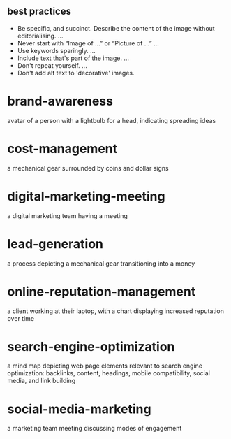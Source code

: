 ## best practices 
- Be specific, and succinct. Describe the content of the image without editorialising. ...
- Never start with “Image of …” or “Picture of …” ...
- Use keywords sparingly. ...
- Include text that's part of the image. ...
- Don't repeat yourself. ...
- Don't add alt text to 'decorative' images.

# brand-awareness
avatar of a person with a lightbulb for a head, indicating spreading ideas

# cost-management
a mechanical gear surrounded by coins and dollar signs

# digital-marketing-meeting
a digital marketing team having a meeting

# lead-generation
a process depicting a mechanical gear transitioning into a money

# online-reputation-management
a client working at their laptop, with a chart displaying increased reputation over time

# search-engine-optimization
a mind map depicting web page elements relevant to search engine optimization: backlinks, content, headings, mobile compatibility, social media, and link building

# social-media-marketing
a marketing team meeting discussing modes of engagement